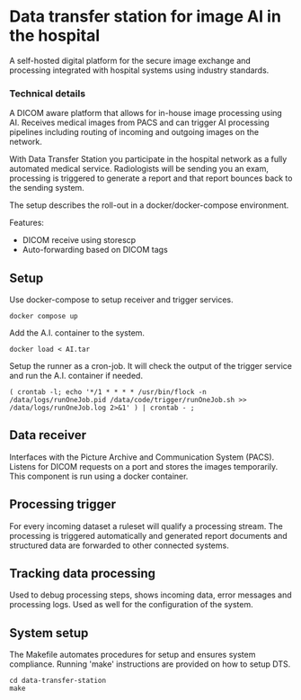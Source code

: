 # Data transfer station for image AI in the hospital

A self-hosted digital platform for the secure image exchange and processing integrated with hospital systems using industry standards.

### Technical details

A DICOM aware platform that allows for in-house image processing using AI. Receives medical images from PACS and can trigger AI processing pipelines including 
routing of incoming and outgoing images on the network. 

With Data Transfer Station you participate in the hospital network as a
fully automated medical service. Radiologists will be sending you an exam, processing
is triggered to generate a report and that report bounces back to the sending system.

The setup describes the roll-out in a docker/docker-compose environment.

Features:

- DICOM receive using storescp
- Auto-forwarding based on DICOM tags

## Setup

Use docker-compose to setup receiver and trigger services.

```{bash}
docker compose up
```

Add the A.I. container to the system.

```{bash}
docker load < AI.tar
```

Setup the runner as a cron-job. It will check the output of the trigger service and run the A.I. container if needed.

```{bash}
( crontab -l; echo '*/1 * * * * /usr/bin/flock -n /data/logs/runOneJob.pid /data/code/trigger/runOneJob.sh >> /data/logs/runOneJob.log 2>&1' ) | crontab - ;
```

## Data receiver

Interfaces with the Picture Archive and Communication System (PACS). Listens for DICOM requests on a port and stores the images temporarily. This component is run using a docker container.

## Processing trigger

For every incoming dataset a ruleset will qualify a processing stream. The processing is triggered automatically and generated report documents and structured data are forwarded to other connected systems.

## Tracking data processing

Used to debug processing steps, shows incoming data, error messages and processing logs. Used as well for the configuration of the system.

## System setup

The Makefile automates procedures for setup and ensures system compliance. Running 'make' instructions are provided on how to setup DTS.

```{bash}
cd data-transfer-station
make
```
